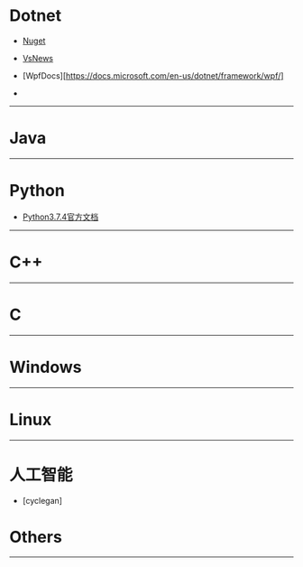 # Dotnet

+ [Nuget](https://www.nuget.org/)

+ [VsNews](https://devblogs.microsoft.com/visualstudio/)

+ [WpfDocs][https://docs.microsoft.com/en-us/dotnet/framework/wpf/]

+ 

---

# Java

---

# Python

+ [Python3.7.4官方文档](https://docs.python.org/3/)

---

# C++

---

# C

---

# Windows

---

# Linux

---

# 人工智能
+ [cyclegan]

# Others


---